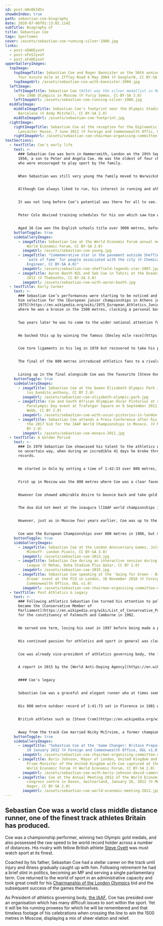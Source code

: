 ```yaml
---
id: post-m8nOk3dSv
showOnIndex: true
path: sebastian-coe-biography
date: 2020-07-06T01:13:02.114Z
subTitle: Biography of
title: Sebastian Coe
tags: Sportsmen
cover: /assets/sebastian-coe-running-silver-1980.jpg
links:
  - post-xDAKEyxoY
  - post-xFeSJyxoY
  - post-xFeDEyxoY
upperGalleryImages:
  topImage:
    topImageTitle: Sebastian Coe and Roger Bannister on the 50th anniversary of the
      four minute mile at Iffley Road 6 May 2004 (© GooglerW, CC BY-SA 4.0)
    topImageUrl: /assets/sebastian-coe-with-bannister-2004.jpg
  leftImage:
    leftImageTitle: Sebastian Coe (#254) was the silver medallist in Men's 800m at
      the 1980 Olympics in Moscow (© Yuriy Somov, CC-BY-SA 3.0)
    leftImageUrl: /assets/sebastian-coe-running-silver-1980.jpg
  middleImage:
    middleImageTitle: Sebastian Coe's footprint near the Olympic Stadium in
      Barcelona (© Andy Mitchell, CC BY-SA 2.0)
    middleImageUrl: /assets/sebastian-coe-footprint.jpg
  rightImage:
    rightImageTitle: Sebastian Coe at the reception for the Diplomatic Corps at
      Lancaster House, 7 June 2011 (© Foreign and Commonwealth Offic, OGL v1.0)
    rightImageUrl: /assets/sebastian-coe-chairman-organising-committee-olympic-games-2012-2.jpg
textSections:
  - textTitle: Coe's early life
    text: >-
      ### Sebastian Coe was born in Hammersmith, London on the 29th September
      1956, a son to Peter and Angela Coe. He was the oldest of four children
      who were encouraged to play sport by the family.


      When Sebastian was still very young the family moved to Warwickshire where he attended school in Stratford-Upon-Avon, before a further move saw Coe at a comprehensive school in Sheffield, South Yorkshire.


      Although Coe always liked to run, his interest in running and athletics really began to take hold in Sheffield. He was inspired towards the middle distances by his geography teacher David Tomlinson and further fired up after watching the [Mexico Olympics of 1968](https://en.wikipedia.org/wiki/1968_Summer_Olympics) he joined a local running club, Hallamshire Harriers.


      It was not long before Coe’s potential was there for all to see. Inspired by the Olympics Coe put his name down for a number of running events at his school sports day and won the lot. Sebastian Coe’s father realised his son had enormous potential.


      Peter Cole devised training schedules for his son which saw him win the Yorkshire County cross country championships before finishing tenth in the English schools cross country championships, a race where a certain [Steve Ovett](https://en.wikipedia.org/wiki/Steve_Ovett) was second.


      Aged 16 Coe won the English schools title over 3000 metres, before heading off to [Loughborough University](https://en.wikipedia.org/wiki/Loughborough_University) to study economics and social history. It was here he would meet coach George Gandy who helped Coe with his conditioning. In 1975 when aged 18 Coe won the Northern counties under 20’s 3000 metres title.
    buttonToggle: true
    sideGalleryImages:
      - imageTitle: Sebastian Coe at the World Economic Forum annual meeting 1987 (©
          World Economic Forum, CC BY-SA 2.0)
        imageUrl: /assets/sebastian-coe-young.jpg
      - imageTitle: "Commemorative star in the pavement outside Sheffield Town Hall: a
          'walk of fame' for people associated with the city (© Chemical
          Engineer, CC BY-SA 4.0)"
        imageUrl: /assets/sebastian-coe-sheffield-legends-star-2007.jpg
      - imageTitle: Aaron Booth NZL and Seb Coe in Tahiti at the Oceania Championships
          2013 (© Thebooths, CC BY-SA 3.0)
        imageUrl: /assets/sebastian-coe-with-aaron-booth.jpg
  - textTitle: Early Career
    text: >-
      ### Sebastian Coe’s performances were starting to be noticed and earned
      him selection for the [European junior championships in Athens in
      1975](https://en.wikipedia.org/wiki/1975_European_Athletics_Junior_Championships)
      where he won a bronze in the 1500 metres, clocking a personal best time.


      Two years later he was to come to the wider national attention for the first time when he won the 800 metres at the [European Indoors championships held in San Sebastian](https://en.wikipedia.org/wiki/1977_European_Athletics_Indoor_Championships), in a time which just fell short of the world indoor record.


      He backed this up by winning the famous [Emsley mile race](https://en.wikipedia.org/wiki/Emsley_Carr_Mile) and then taking his first national outdoor record in the 800 metres in a race at Crystal Palace.


      Coe tore ligaments in his leg in 1978 but recovered to take his place at the [European Championships in Prague](https://en.wikipedia.org/wiki/1978_European_Athletics_Championships).


      The final of the 800 metres introduced athletics fans to a rivalry which would transfix them through the early 1980’s and lead to a golden era of British middle distance running.


      Lining up in the final alongside Coe was the favourite [Steve Ovett](https://en.wikipedia.org/wiki/Steve_Ovett). However both men were to be disappointed as gold went to the German Olaf Beyer. Sebastian Coe took bronze, with Ovett just ahead of him taking the silver medal. Yet this was just a taste of what was to come.
    buttonToggle: true
    sideGalleryImages:
      - imageTitle: Sebastian Coe at the Queen Elizabeth Olympic Park in July 2013 (©
          los_bandito_anthony, CC BY 2.0)
        imageUrl: /assets/sebastian-coe-elizabeth-olympic-park.jpg
      - imageTitle: Coe and South African Olympian Oscar Pistorius at an International
          Paralympic Day event at Trafalgar Square on 8 September 2011 (© Nick
          Webb, CC BY 2.0)
        imageUrl: /assets/sebastian-coe-with-oscar-pistorius-in-london.jpg
      - imageTitle: Sebastian Coe attends a Press Conference after his presentation of
          the 2017 bid for the IAAF World Championships in Monaco. (© Mohan, CC
          BY 2.0)
        imageUrl: /assets/sebastian-coe-monaco-2011.jpg
  - textTitle: A Golden Period
    text: >-
      ### In 1979 Sebastian Coe showcased his talent to the athletics world in
      no uncertain way, when during an incredible 41 days he broke three world
      records.


      He started in Oslo by setting a time of 1:42:33 over 800 metres, before moving on to take the mile and 1500 metre world records as well. With the [1980 Olympics](https://en.wikipedia.org/wiki/1980_Summer_Olympics) beckoning Coe had put himself in pole position for gold and a possible middle distance double. Yet as is often the case in sport events do not always go as the form book suggests.


      First up in Moscow was the 800 metres where Coe was a clear favourite. Unfortunately for Coe his rival [Ovett](https://en.wikipedia.org/wiki/Steve_Ovett) had not read the script, taking gold with Coe having to settle for silver, chastising himself for running a tactically poor race.


      However Coe showed admirable desire to bounce back and take gold in the 1500 metres with a blistering final lap of 52.2 seconds. The following year saw the duo battle it out for world records, with the mile record broken three times, firstly by Coe before Ovett snatched it back only to see it claimed by Coe once more.


      The duo did not meet at the inaugura l[IAAF world championships in 1983](https://en.wikipedia.org/wiki/1983_World_Championships_in_Athletics) as Coe missed them due to ill health. In [1984 Los Angeles hosted the Olympics](https://en.wikipedia.org/wiki/1984_Summer_Olympics) but Coe had to settle for second again in the 800 metres with his great rival Ovett down in 7th.


      However, just as in Moscow four years earlier, Coe was up to the task for the 1500 metres, taking the gold in an Olympic record time 3:32:53, with fellow British athlete [Steve Cram](https://en.wikipedia.org/wiki/Steve_Cram) grabbing the silver. With this victory Coe became the first man to defend the 1500 metre title at the Olympics.


      Coe won the European Championships over 800 metres in 1986, but missed out on selection for the 1988 Olympics after a poor run at the trial following a chest infection. Ill health plagued the latter part of this wonderful career and its last major race saw Coe finish 6th in the 800 metres at the [1990 Commonwealth games](https://en.wikipedia.org/wiki/1990_Commonwealth_Games). It was time to call it a day and after helping see Britain enjoy its finest decade of middle distance running Sebastian Coe retired from the track.
    buttonToggle: true
    sideGalleryImages:
      - imageTitle: Sebastian Coe at the London Anniversary Games, July 2013 (© Brian
          Minkoff- London Pixels, CC BY-SA 3.0)
        imageUrl: /assets/sebastian-coe-2013.jpg
      - imageTitle: Sebastian Coe during an interactive session during the Doha Diamond
          League (© Mohan, Doha Stadium Plus Qatar, CC BY 2.0)
        imageUrl: /assets/sebastian-coe-2015.jpg
      - imageTitle: Sebastian Coe speaking at the 'Going for Green - Britain's 2012
          Dream' event at the FCO in London, 10 November 2010 (© Foreign and
          Commonwealth Office, OGL v1.0)
        imageUrl: /assets/sebastian-coe-chairman-organising-committee-olympic-games-2012-1.jpg
  - textTitle: Post Athletics & Legacy
    text: >-
      ### Following athletics Sebastian Coe turned his attention to politics and
      became the [Conservative Member of
      Parliament](https://en.wikipedia.org/wiki/List_of_Conservative_Party_MPs_(UK))
      for the constituency of Falmouth and Camborne in 1992.


      He served one term, losing his seat in 1997 before being made a peer in the [House of Lords](https://en.wikipedia.org/wiki/House_of_Lords) in 2000. Coe’s focus would soon return to sport as he joined the team looking to bring the 2012 Olympics to London, eventually becoming Chairman of the bid company.


      His continued passion for athletics and sport in general was clear to see as London successfully landed the right to stage the games. When 2012 arrived and the eyes of the sporting world fell on London, Sebastian Coe was instrumental in producing what is regarded as one of the best and most successful modern Olympics.


      Coe was already vice-president of athletics governing body, the [IAAF](https://en.wikipedia.org/wiki/International_Association_of_Athletics_Federations), prior to the London Olympics, but in 2015 he became its President after winning a vote against [Sergey Bubka](https://en.wikipedia.org/wiki/Sergey_Bubka). As Coe has looked at ways to increase participation and crowd support in athletics he has also had to deal with some tough issues.


      A report in 2015 by the [World Anti-Doping Agency](https://en.wikipedia.org/wiki/World_Anti-Doping_Agency) pointed to systemic doping within Russian athletics which led to a complete ban for the Russian team. The blight that is doping continues to throw a dark shadow over the sport as spectators continue to question the veracity of results. However Coe’s love for the Olympics continues and he is a member of the Tokyo 2020 Olympic games coordination commission.


      #### Coe's legacy


      Sebastian Coe was a graceful and elegant runner who at times seemed to make the sport seem effortless. His rivalry with [Steve Ovett](https://en.wikipedia.org/wiki/Steve_Ovett) moved athletics from the back page to the front page of newspapers and saw millions glued to their televisions to watch their races. In an extraordinary athletics career Coe broke 11 world records, 8 outdoors and three on the indoor track.


      His 800 metre outdoor record of 1:41:73 set in Florence in 1981 went unbeaten until 1997. His progression from promising youngster to world dominance was off the back of training programs devised by his engineer father [Peter Coe](https://en.wikipedia.org/wiki/Peter_Coe) who had no prior coaching training. Coe eschewed the big weekly mileages of other middle distance runners to concentrate on speed.


      British athletes such as [Steve Cram](https://en.wikipedia.org/wiki/Steve_Cram), [Peter Elliott](https://en.wikipedia.org/wiki/Peter_Elliott_(athlete)) and [Tom McKean](https://en.wikipedia.org/wiki/Tom_McKean) followed in the footsteps of Coe and Ovett in a golden age for British middle distance running which has not been seen since. Following his three world records in 1979 Coe won the [BBC Sports Personality of the Year](https://en.wikipedia.org/wiki/BBC_Sports_Personality_of_the_Year) and was also given the Special Lifetime Achievement award following the London Olympics in 2012. Having been previously awarded the [MBE](https://en.wikipedia.org/wiki/MBE_(disambiguation)) and [OBE](https://en.wikipedia.org/wiki/OBE_(disambiguation)) he was made a life peer as Baron Coe of Ranmore in 2000.


      Away from the track Coe married Nicky McIrvine, a former champion at the Badminton three day event, in 1990 with who he has four children. They divorced in 2002 and Coe married his second wife Carole Annett in 2011.
    buttonToggle: true
    sideGalleryImages:
      - imageTitle: "Sebastian Coe at the 'Game Changer: Britain Prepares' film launch,
          10 January 2012 (© Foreign and Commonwealth Office, OGL v1.0)"
        imageUrl: /assets/sebastian-coe-chairman-organising-committee-olympic-games-2012-3.jpg
      - imageTitle: Boris Johnson, Mayor of London, United Kingdom and David Cameron,
          Prime Minister of the United Kingdom with Coe captured at the 2012
          World Economic Forum (© World Economic Forum, CC BY-SA 2.0)
        imageUrl: /assets/sebastian-coe-with-boris-johnson-david-cameron.jpg
      - imageTitle: Coe at the Annual Meeting 2012 of the World Economic Forum at the
          congress centre in Davos, Switzerland, January 26, 2012 (© Moritz
          Hager, CC BY-SA 2.0)
        imageUrl: /assets/sebastian-coe-world-economic-meeting-2012.jpg
---
```

## Sebastian Coe was a world class middle distance runner, one of the finest track athletes Britain has produced.

Coe was a championship performer, winning two Olympic gold medals, and also possessed the raw speed to be world record holder across a number of distances. His rivalry with fellow British athlete [Steve Ovett](https://en.wikipedia.org/wiki/Steve_Ovett) was must watch sport at its finest.

Coached by his father, Sebastian Coe had a stellar career on the track until injury and illness gradually caught up with him. Following retirement he had a brief stint in politics, becoming an MP and serving a single parliamentary term. Coe returned to the world of sport in an administrative capacity and took great credit for his [Chairmanship of the London Olympics](https://en.wikipedia.org/wiki/London_Organising_Committee_of_the_Olympic_and_Paralympic_Games) bid and the subsequent success of the games themselves.

As President of athletics governing body, [the IAAF](https://en.wikipedia.org/wiki/International_Association_of_Athletics_Federations), Coe has presided over an organisation which has many difficult issues to sort within the sport. Yet it will be his running prowess for which he will be remembered and that timeless footage of his celebrations when crossing the line to win the 1500 metres in Moscow, displaying a mix of sheer elation and relief.
